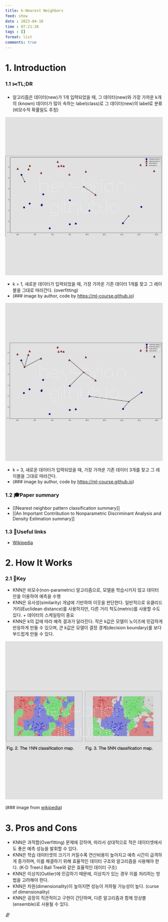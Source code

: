 ```yaml
---
title: k-Nearest Neighbors
feed: show
date : 2023-04-10
time : 07:21:36
tags : []
format: list
comments: true
---
```


# 1. Introduction
### 1.1 ✂️TL;DR
- 알고리즘은 데이터(new)가 1개 입력되었을 때, 그 데이터(new)와 가장 가까운 k개의 (known) 데이터가 많이 속하는 label(class)로 그 데이터(new)의 label로 분류(비모수적 확률밀도 추정)

![](/attachments/Pasted_image_20230412072013_watermarked.jpeg)

- k = 1, 새로운 데이터가 입력되었을 때, 가장 가까운 기존 데이터 1개를 찾고 그 레이블을 그대로 따라간다. (overfitting)
- (\### image by author, code by https://ml-course.github.io)



![](/attachments/Pasted_image_20230412072707_watermarked.jpeg)

- k = 3, 새로운 데이터가 입력되었을 때, 가장 가까운 기존 데이터 3개를 찾고 그 레이블을 그대로 따라간다. 
- (\### image by author, code by https://ml-course.github.io)

### 1.2 🎓Paper summary
- [[Nearest neighbor pattern classification summary]]
- [[An Important Contribution to Nonparametric Discriminant Analysis and Density Estimation summary]]

### 1.3 🔗Useful links
- [Wikipedia](https://en.wikipedia.org/wiki/K-nearest_neighbors_algorithm)

# 2. How It Works
### 2.1 🔑Key 
- KNN은 비모수(non-parametric) 알고리즘으로, 모델을 학습시키지 않고 데이터만을 이용하여 예측을 수행
- KNN은 유사성(similarity) 개념에 기반하여 이웃을 판단한다. 일반적으로 유클리드 거리(Euclidean distance)를 사용하지만, 다른 거리 척도(metric)를 사용할 수도 있다. + 데이터의 스케일링이 중요
- KNN은 k의 값에 따라 예측 결과가 달라진다. 작은 k값은 모델이 노이즈에 민감하게 반응하게 만들 수 있으며, 큰 k값은 모델이 결정 경계(decision boundary)를 보다 부드럽게 만들 수 있다.

![](/attachments/Screenshot_2023-04-10_at_73419_AM_watermarked.jpeg)

(\### image from [wikipedia](https://en.wikipedia.org/wiki/K-nearest_neighbors_algorithm))

# 3. Pros and Cons
- KNN은 과적합(Overfitting) 문제에 강하며, 따라서 상대적으로 적은 데이터셋에서도 좋은 예측 성능을 발휘할 수 있다.
- KNN은 학습 데이터셋의 크기가 커질수록 연산비용이 높아지고 예측 시간이 급격하게 증가하며, 이를 해결하기 위해 효율적인 데이터 구조와 알고리즘을 사용해야 한다. (K-D Tree나 Ball Tree와 같은 효율적인 데이터 구조)
- KNN은 이상치(Outlier)에 민감하기 때문에, 이상치가 있는 경우 이를 처리하는 방법을 고려해야 한다.
- KNN은 차원(dimensionality)이 높아지면 성능이 저하될 가능성이 높다. (curse of dimensionality)
- KNN은 굉장히 직관적이고 구현이 간단하며, 다른 알고리즘과 함께 앙상블(ensemble)로 사용될 수 있다.



_끝_

